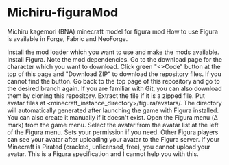 # Michiru-figuraMod
Michiru kagemori (BNA) minecraft model for figura mod
How to use
Figura is available in Forge, Fabric and NeoForge.

Install the mod loader which you want to use and make the mods available.
Install Figura. Note the mod dependencies.
Go to the download page for the character which you want to download.
Click green "<>Code" button at the top of this page and "Download ZIP" to download the repository files.
If you cannot find the button. Go back to the top page of this repository and go to the desired branch again.
If you are familiar with Git, you can also download them by cloning this repository.
Extract the file if it is a zipped file.
Put avatar files at <minecraft_instance_directory>/figura/avatars/.
The directory will automatically generated after launching the game with Figura installed. You can also create it manually if it doesn't exist.
Open the Figura menu (Δ mark) from the game menu.
Select the avatar from the avatar list at the left of the Figura menu.
Sets your permission if you need.
Other Figura players can see your avatar after uploading your avatar to the Figura server.
If your Minecraft is Pirated (cracked, unlicensed, free), you cannot upload your avatar. This is a Figura specification and I cannot help you with this.

